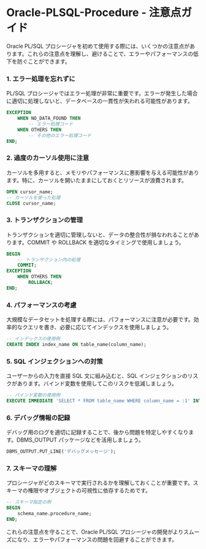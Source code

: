 # Oracle-PLSQL-Procedure - 注意点ガイド

Oracle PL/SQL プロシージャを初めて使用する際には、いくつかの注意点があります。これらの注意点を理解し、避けることで、エラーやパフォーマンスの低下を防ぐことができます。

### 1. エラー処理を忘れずに
PL/SQL プロシージャではエラー処理が非常に重要です。エラーが発生した場合に適切に処理しないと、データベースの一貫性が失われる可能性があります。
```sql
EXCEPTION
    WHEN NO_DATA_FOUND THEN
        -- エラー処理コード
    WHEN OTHERS THEN
        -- その他のエラー処理コード
END;
```

### 2. 過度のカーソル使用に注意
カーソルを多用すると、メモリやパフォーマンスに悪影響を与える可能性があります。特に、カーソルを開いたままにしておくとリソースが浪費されます。
```sql
OPEN cursor_name;
-- カーソルを使った処理
CLOSE cursor_name;
```

### 3. トランザクションの管理
トランザクションを適切に管理しないと、データの整合性が損なわれることがあります。COMMIT や ROLLBACK を適切なタイミングで使用しましょう。
```sql
BEGIN
    -- トランザクション内の処理
    COMMIT;
EXCEPTION
    WHEN OTHERS THEN
        ROLLBACK;
END;
```

### 4. パフォーマンスの考慮
大規模なデータセットを処理する際には、パフォーマンスに注意が必要です。効率的なクエリを書き、必要に応じてインデックスを使用しましょう。
```sql
-- インデックスの使用例
CREATE INDEX index_name ON table_name(column_name);
```

### 5. SQL インジェクションへの対策
ユーザーからの入力を直接 SQL 文に組み込むと、SQL インジェクションのリスクがあります。バインド変数を使用してこのリスクを低減しましょう。
```sql
-- バインド変数の使用例
EXECUTE IMMEDIATE 'SELECT * FROM table_name WHERE column_name = :1' INTO variable_name USING input_value;
```

### 6. デバッグ情報の記録
デバッグ用のログを適切に記録することで、後から問題を特定しやすくなります。DBMS_OUTPUT パッケージなどを活用しましょう。
```sql
DBMS_OUTPUT.PUT_LINE('デバッグメッセージ');
```

### 7. スキーマの理解
プロシージャがどのスキーマで実行されるかを理解しておくことが重要です。スキーマの権限やオブジェクトの可視性に依存するためです。
```sql
-- スキーマ指定の例
BEGIN
    schema_name.procedure_name;
END;
```

これらの注意点を守ることで、Oracle PL/SQL プロシージャの開発がよりスムーズになり、エラーやパフォーマンスの問題を回避することができます。